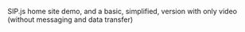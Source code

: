 SIP.js home site demo, and a basic, simplified, version with only video (without messaging and data transfer)
